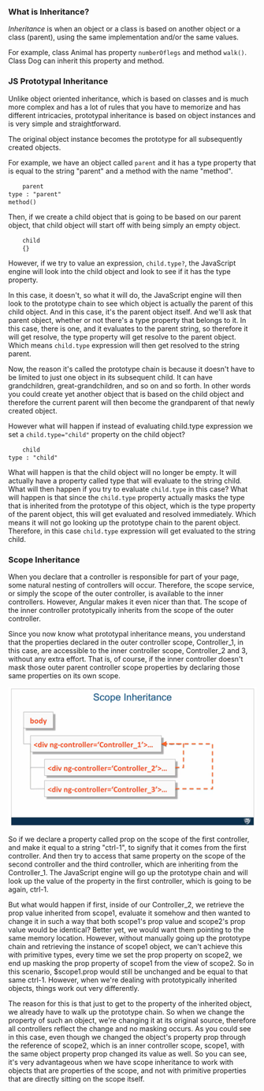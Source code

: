 ### What is Inheritance?
_Inheritance_ is when an object or a class is based on another object or a class (parent), using the same implementation and/or the same values.

For example, class Animal has property `numberOflegs` and method `walk()`. Class Dog can inherit this property and method.

### JS Prototypal Inheritance
Unlike object oriented inheritance, which is based on classes and is much more complex and has a lot of rules that you have to memorize and has different intricacies, prototypal inheritance is based on object instances and is very simple and straightforward. 

The original object instance becomes the prototype for all subsequently created objects. 

For example, we have an object called `parent` and it has a type property that is equal to the string "parent" and a method with the name "method".
```
    parent
type : "parent"
method()
```
Then, if we create a child object that is going to be based on our parent object, that child object will start off with being simply an empty object. 
```
    child
    {}
```
However, if we try to value an expression, `child.type?`, the JavaScript engine will look into the child object and look to see if it has the type property. 

In this case, it doesn't, so what it will do, the JavaScript engine will then look to the prototype chain to see which object is actually the parent of this child object. And in this case, it's the parent object itself. And we'll ask that parent object, whether or not there's a type property that belongs to it. In this case, there is one, and it evaluates to the parent string, so therefore it will get resolve, the type property will get resolve to the parent object. Which means `child.type` expression will then get resolved to the string parent. 

Now, the reason it's called the prototype chain is because it doesn't have to be limited to just one object in its subsequent child. It can have grandchildren, great-grandchildren, and so on and so forth. In other words you could create yet another object that is based on the child object and therefore the current parent will then become the grandparent of that newly created object. 

However what will happen if instead of evaluating child.type expression we set a `child.type="child"` property on the child object? 
```
    child
type : "child"
```
What will happen is that the child object will no longer be empty. It will actually have a property called type that will evaluate to the string child. What will then happen if you try to evaluate `child.type` in this case? What will happen is that since the `child.type` property actually masks the type that is inherited from the prototype of this object, which is the type property of the parent object, this will get evaluated and resolved immediately. Which means it will not go looking up the prototype chain to the parent object. Therefore, in this case `child.type` expression will get evaluated to the string child.

### Scope Inheritance
When you declare that a controller is responsible for part of your page, some natural nesting of controllers will occur. Therefore, the scope service, or simply the scope of the outer controller, is available to the inner controllers. However, Angular makes it even nicer than that. The scope of the inner controller prototypically inherits from the scope of the outer controller. 

Since you now know what prototypal inheritance means, you understand that the properties declared in the outer controller scope, Controller_1, in this case, are accessible to the inner controller scope, Controller_2 and 3, without any extra effort. That is, of course, if the inner controller doesn't mask those outer parent controller scope properties by declaring those same properties on its own scope.

![slide](img/slide.png)

So if we declare a property called prop on the scope of the first controller, and make it equal to a string "ctrl-1", to signify that it comes from the first controller. And then try to access that same property on the scope of the second controller and the third controller, which are inheriting from the Controller_1. The JavaScript engine will go up the prototype chain and will look up the value of the property in the first controller, which is going to be again, ctrl-1. 

But what would happen if first, inside of our Controller_2, we retrieve the prop value inherited from scope1, evaluate it somehow and then wanted to change it in such a way that both scope1's prop value and scope2's prop value would be identical? Better yet, we would want them pointing to the same memory location. However, without manually going up the prototype chain and retrieving the instance of scope1 object, we can't achieve this with primitive types, every time we set the prop property on scope2, we end up masking the prop property of scope1 from the view of scope2. So in this scenario, $scope1.prop would still be unchanged and be equal to that same ctrl-1. However, when we're dealing with prototypically inherited objects, things work out very differently.

The reason for this is that just to get to the property of the inherited object, we already have to walk up the prototype chain. So when we change the property of such an object, we're changing it at its original source, therefore all controllers reflect the change and no masking occurs. As you could see in this case, even though we changed the object's property prop through the reference of scope2, which is an inner controller scope, scope1, with the same object property prop changed its value as well. So you can see, it's very advantageous when we have scope inheritance to work with objects that are properties of the scope, and not with primitive properties that are directly sitting on the scope itself. 